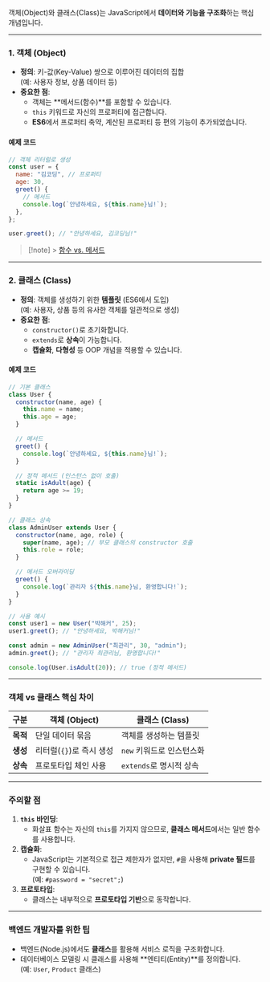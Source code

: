 객체(Object)와 클래스(Class)는 JavaScript에서 **데이터와 기능을 구조화**하는 핵심 개념입니다.

---

### **1. 객체 (Object)**

- **정의**: 키-값(Key-Value) 쌍으로 이루어진 데이터의 집합  
  (예: 사용자 정보, 상품 데이터 등)
- **중요한 점**:
  - 객체는 **메서드(함수)**를 포함할 수 있습니다.
  - `this` 키워드로 자신의 프로퍼티에 접근합니다.
  - **ES6**에서 프로퍼티 축약, 계산된 프로퍼티 등 편의 기능이 추가되었습니다.

#### **예제 코드**

```javascript
// 객체 리터럴로 생성
const user = {
  name: "김코딩", // 프로퍼티
  age: 30,
  greet() {
    // 메서드
    console.log(`안녕하세요, ${this.name}님!`);
  },
};

user.greet(); // "안녕하세요, 김코딩님!"
```

> [!note] > [함수 vs. 메서드](./함수%20vs.%20메서드.md)

---

### **2. 클래스 (Class)**

- **정의**: 객체를 생성하기 위한 **템플릿** (ES6에서 도입)  
  (예: 사용자, 상품 등의 유사한 객체를 일관적으로 생성)
- **중요한 점**:
  - `constructor()`로 초기화합니다.
  - `extends`로 **상속**이 가능합니다.
  - **캡슐화**, **다형성** 등 OOP 개념을 적용할 수 있습니다.

#### **예제 코드**

```javascript
// 기본 클래스
class User {
  constructor(name, age) {
    this.name = name;
    this.age = age;
  }

  // 메서드
  greet() {
    console.log(`안녕하세요, ${this.name}님!`);
  }

  // 정적 메서드 (인스턴스 없이 호출)
  static isAdult(age) {
    return age >= 19;
  }
}

// 클래스 상속
class AdminUser extends User {
  constructor(name, age, role) {
    super(name, age); // 부모 클래스의 constructor 호출
    this.role = role;
  }

  // 메서드 오버라이딩
  greet() {
    console.log(`관리자 ${this.name}님, 환영합니다!`);
  }
}

// 사용 예시
const user1 = new User("박해커", 25);
user1.greet(); // "안녕하세요, 박해커님!"

const admin = new AdminUser("최관리", 30, "admin");
admin.greet(); // "관리자 최관리님, 환영합니다!"

console.log(User.isAdult(20)); // true (정적 메서드)
```

---

### **객체 vs 클래스 핵심 차이**

| 구분     | 객체 (Object)            | 클래스 (Class)            |
| -------- | ------------------------ | ------------------------- |
| **목적** | 단일 데이터 묶음         | 객체를 생성하는 템플릿    |
| **생성** | 리터럴(`{}`)로 즉시 생성 | `new` 키워드로 인스턴스화 |
| **상속** | 프로토타입 체인 사용     | `extends`로 명시적 상속   |

---

### **주의할 점**

1. **`this` 바인딩**:
   - 화살표 함수는 자신의 `this`를 가지지 않으므로, **클래스 메서드**에서는 일반 함수를 사용합니다.
2. **캡슐화**:
   - JavaScript는 기본적으로 접근 제한자가 없지만, `#`을 사용해 **private 필드**를 구현할 수 있습니다.  
     (예: `#password = "secret";`)
3. **프로토타입**:
   - 클래스는 내부적으로 **프로토타입 기반**으로 동작합니다.

---

### **백엔드 개발자를 위한 팁**

- 백엔드(Node.js)에서도 **클래스**를 활용해 서비스 로직을 구조화합니다.
- 데이터베이스 모델링 시 클래스를 사용해 **엔티티(Entity)**를 정의합니다.  
  (예: `User`, `Product` 클래스)
